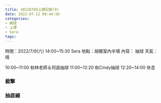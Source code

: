 ```yaml
---
title: 20220709上課記錄(9)
date: 2022-07-12 08:44:56
categories: 
- 網球
- 上課
- Sera
tags:
---
```


時間：2022/7/9(六) 14:00~15:30 Sera
地點：胡娜室內半場
內容： 抽球
天氣：晴

10:00~11:00 和林老師＆阿昌抽球
11:00~12:20 和Cindy抽球
12:20~14:00 休息

### 截擊
### 抽底線


